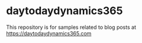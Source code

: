 # daytodaydynamics365
This repository is for samples related to blog posts at https://daytodaydynamics365.com
